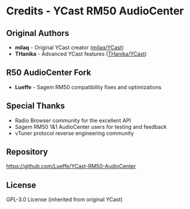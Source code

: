 # Credits - YCast RM50 AudioCenter

## Original Authors
- **milaq** - Original YCast creator ([milaq/YCast](https://github.com/milaq/YCast))
- **THanika** - Advanced YCast features ([THanika/YCast](https://github.com/THanika/YCast))

## R50 AudioCenter Fork
- **Lueffe** - Sagem RM50 compatibility fixes and optimizations

## Special Thanks
- Radio Browser community for the excellent API
- Sagem RM50 1&1 AudioCenter users for testing and feedback
- vTuner protocol reverse engineering community

## Repository
https://github.com/Lueffe/YCast-RM50-AudioCenter

## License
GPL-3.0 License (inherited from original YCast)
